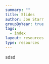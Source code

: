```yaml
---
summary: ""
title: Slides
author: Joe Starr
groupByYear: true
tags:
  - index
layout: resources
type: resources
---
```


sdsd